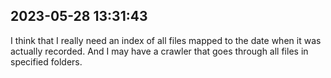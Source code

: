 ## 2023-05-28 13:31:43
I think that I really need an index of all files mapped to the date when it was actually recorded. And I may have a crawler that goes through all files in specified folders.